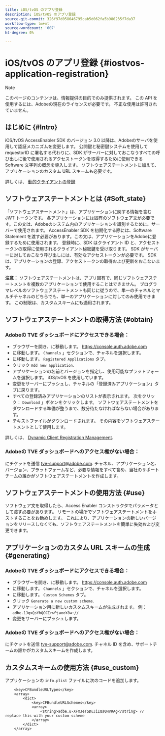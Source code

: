 ```yaml
---
title: iOS/tvOS のアプリ登録
description: iOS/tvOS のアプリ登録
source-git-commit: 326f97d058646795cab5d062fa5b980235f7da37
workflow-type: tm+mt
source-wordcount: '607'
ht-degree: 0%

---
```



# iOS/tvOS のアプリ登録 {#iostvos-application-registration}

>[!NOTE]
>
>このページのコンテンツは、情報提供の目的でのみ提供されます。 この API を使用するには、Adobeの現在のライセンスが必要です。 不正な使用は許可されていません。

## はじめに {#Intro}

iOS/tvOS AccessEnabler SDK のバージョン 3.0 以降は、Adobeのサーバを使用して認証メカニズムを変更します。 公開鍵と秘密鍵システムを使用して requestorID に署名する代わりに、SDK がサーバーに対しておこなうすべての呼び出しに後で使用されるアクセストークンを取得するために使用できる Software 文字列の概念を導入します。 ソフトウェアステートメントに加えて、アプリケーションのカスタム URL スキームも必要です。

詳しくは、 [動的クライアントの登録](/help/authentication/dynamic-client-registration.md)

## ソフトウェアステートメントとは {#Soft_state}

「ソフトウェアステートメント」は、アプリケーションに関する情報を含む JWT トークンです。 各アプリケーションには固有のソフトウェア文が必要です。この文は、Adobeのシステム内のアプリケーションを識別するために、サーバーで使用されます。 AccessEnabler SDK を初期化する際には、Software Statement を渡す必要があります。この文は、アプリケーションをAdobeに登録するために使用されます。 登録時に、SDK はクライアント ID と、アクセストークンの取得に使用されるクライアント秘密鍵を受け取ります。 SDK がサーバーに対しておこなう呼び出しには、有効なアクセストークンが必要です。 SDK は、アプリケーションの登録、アクセストークンの取得および更新をおこないます。

**注意：** ソフトウェアステートメントは、アプリ固有で、同じソフトウェアステートメントを複数のアプリケーションで使用することはできません。 プログラマレベルのソフトウェアステートメントも同じに従うので、単一のチャネルとマルチチャネルのどちらでも、単一のアプリケーションに対してのみ使用できます。 この制限は、カスタムスキームにも適用されます。

## ソフトウェアステートメントの取得方法 {#obtain}

### Adobeの TVE ダッシュボードにアクセスできる場合：

- ブラウザーを開き、に移動します。 <https://console.auth.adobe.com>
- に移動します。 `Channels` 」セクションで、チャネルを選択します。
- に移動します。 `Registered Applications` タブ。
- クリック `Add new application`.
- アプリケーションの名前とバージョンを指定し、使用可能なプラットフォームを選択します。 iOS/tvOS を使用しています。
- 変更をサーバーにプッシュし、チャネルの「登録済みアプリケーション」タブに戻ります。
- すべての登録済みアプリケーションのリストが表示されます。 次をクリック：   `Download` 」ボタンをクリックします。 ソフトウェアステートメントをダウンロードする準備が整うまで、数分待たなければならない場合があります。
- テキストファイルがダウンロードされます。 その内容をソフトウェアステートメントとして使用します。

詳しくは、 [Dynamic Client Registration Management](/help/authentication/dynamic-client-registration-management.md).

### Adobeの TVE ダッシュボードへのアクセス権がない場合：

にチケットを送信 <tve-support@adobe.com>. チャネル、アプリケーション名、バージョン、プラットフォームなど、必要な情報をすべて含め、当社のサポートチームの誰かがソフトウェアステートメントを作成します。

## ソフトウェアステートメントの使用方法 {#use}

ソフトウェア文を取得したら、Access Enabler コンストラクタでパラメータとして渡す必要があります。 リモートの場所でソフトウェアステートメントをホストすることをお勧めします。 これにより、アプリケーションの新しいバージョンをリリースしなくても、ソフトウェアステートメントを簡単に失効および変更できます。

## アプリケーションのカスタム URL スキームの生成 {#generating}

### Adobeの TVE ダッシュボードにアクセスできる場合：

- ブラウザーを開き、に移動します。 <https://console.auth.adobe.com>
- に移動します。 `Channels` 」セクションで、チャネルを選択します。
- に移動します。 `Custom Schemes` タブ。
- クリック `Generate a new custom scheme`.
- アプリケーション用に新しいカスタムスキームが生成されます。 例： `adbe.1JqxQsYhQOCIrwPjaooY8w://`
- 変更をサーバーにプッシュします。

### Adobeの TVE ダッシュボードへのアクセス権がない場合：

にチケットを送信 <tve-support@adobe.com>. チャネル ID を含め、サポートチームの誰かがカスタムスキームを作成します。

## カスタムスキームの使用方法 {#use_custom}

アプリケーションの `info.plist` ファイルに次のコードを追加します。

```plist
    <key>CFBundleURLTypes</key>
    <array>
        <dict>
            <key>CFBundleURLSchemes</key>
            <array>
                <string>adbe.u-XFXJeTSDuJiIQs0HVRAg</string> // replace this with your custom scheme
            </array>
        </dict>
    </array>
```
